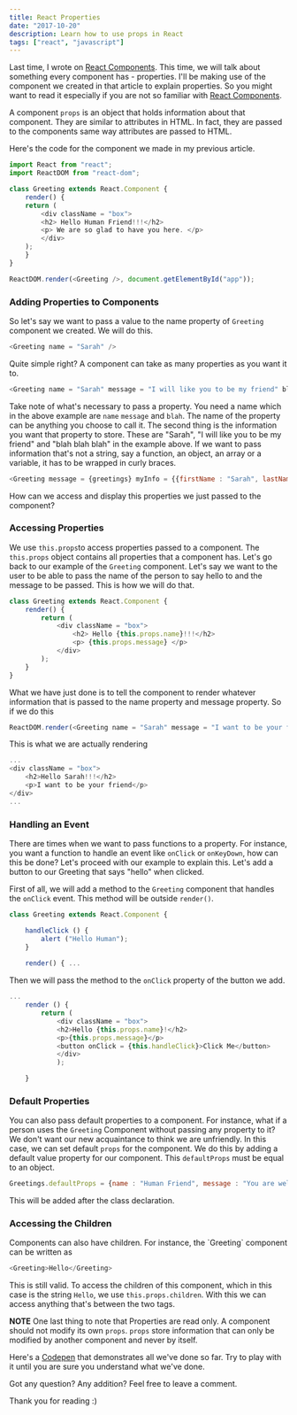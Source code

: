 ```yaml
---
title: React Properties
date: "2017-10-20"
description: Learn how to use props in React
tags: ["react", "javascript"]
---
```


Last time, I wrote on [React Components](https://dev.to/sarah_chima/an-introduction-to-react-components-cke). This time, we will talk about something every component has - properties. I'll be making use of the component we created in that article to explain properties. So you might want to read it especially if you are not so familiar with [React Components](https://dev.to/sarah_chima/an-introduction-to-react-components-cke).

A component `props` is an object that holds information about that component. They are similar to attributes in HTML. In fact, they are passed to the components same way attributes are passed to HTML.

Here's the code for the component we made in my previous article.

```js
import React from "react";
import ReactDOM from "react-dom";

class Greeting extends React.Component {
    render() {
    return (
        <div className = "box">
        <h2> Hello Human Friend!!!</h2>
        <p> We are so glad to have you here. </p>
        </div>
    );
    }
}

ReactDOM.render(<Greeting />, document.getElementById("app"));
```

<h3>Adding Properties to Components </h3>

So let's say we want to pass a value to the name property of `Greeting` component we created. We will do this.

```js
<Greeting name = "Sarah" />
```

Quite simple right? A component can take as many properties as you want it to.  

```js  
<Greeting name = "Sarah" message = "I will like you to be my friend" blah = "blah blah blah" />
```

Take note of what's necessary to pass a property. You need a name which in the above example are `name` `message` and `blah`. The name of the property can be anything you choose to call it. The second thing is the information you want that property to store. These are "Sarah", "I will like you to be my friend" and "blah blah blah" in the example above.
If we want to pass information that's not a string, say a function, an object, an array or a variable, it has to be wrapped in curly braces.

```js
<Greeting message = {greetings} myInfo = {{firstName : "Sarah", lastName : Chima }}/>
```

How can we access and display this properties we just passed to the component?

<h3>Accessing Properties</h3>

We use `this.props`to access properties passed to a component. The `this.props` object contains all properties that a component has. Let's go back to our example of the `Greeting` component.  Let's say we want to the user to be able to pass the name of the person to say hello to and the message to be passed. This is how we will do that.

```js
class Greeting extends React.Component {
    render() {
        return (
            <div className = "box">
                <h2> Hello {this.props.name}!!!</h2>
                <p> {this.props.message} </p>
            </div>
        );
    }
}
```

What we have just done is to tell the component to render whatever information that is passed to the name property and message property. So if we do this

```js    
ReactDOM.render(<Greeting name = "Sarah" message = "I want to be your friend" /> , document.getElementById("app"));
```

This is what we are actually rendering

```js
...
<div className = "box">
    <h2>Hello Sarah!!!</h2>
    <p>I want to be your friend</p>
</div>
...
```
<h3>Handling an Event</h3>

There are times when we want to pass functions to a property. For instance, you want a function to handle an event like `onClick` or `onKeyDown`, how can this be done?
Let's proceed with our example to explain this. Let's add a button to our Greeting that says "hello" when clicked.

First of all, we will add a method to the `Greeting` component that handles the `onClick` event. This method will be outside `render()`.

```js
class Greeting extends React.Component {

    handleClick () {
        alert ("Hello Human");
    }
    
    render() { ...
```

Then we will pass the method to the `onClick` property of the button we add.

```js
...
    render () {
        return (
            <div className = "box">
            <h2>Hello {this.props.name}!</h2>
            <p>{this.props.message}</p>
            <button onClick = {this.handleClick}>Click Me</button>
            </div>
            );

    }
```

<h3>Default Properties</h3>

You can also pass default properties to a component. For instance, what if a person uses the `Greeting` Component without passing any property to it? We don't want our new acquaintance to think we are unfriendly. In this case, we can set default `props` for the component. We do this by adding a default value property for our component. This `defaultProps` must be equal to an object.

```js
Greetings.defaultProps = {name : "Human Friend", message : "You are welcome to our world"};
```

This will be added after the class declaration.

<h3>Accessing the Children </h3>
Components can also have children. For instance, the `Greeting` component can be written as 

```js
<Greeting>Hello</Greeting>
```

This is still valid. To access the children of this component, which in this case is the string `Hello`, we use `this.props.children`. With this we can access anything that's between the two tags.

<b>NOTE</b> One last thing to note that Properties are read only. A component should not modify its own `props`. `props` store information that can only be modified by another component and never by itself.

Here's a [Codepen](https://codepen.io/sayrah901/pen/XeGOwo) that demonstrates all we've done so far. Try to play with it until you are sure you understand what we've done.

Got any question? Any addition? Feel free to leave a comment.

Thank you for reading :)